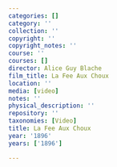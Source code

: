 ```yaml
---
categories: []
category: ''
collection: ''
copyright: ''
copyright_notes: ''
course: ''
courses: []
director: Alice Guy Blache
film_title: La Fee Aux Choux
location: ''
media: [video]
notes: ''
physical_description: ''
repository: ''
taxonomies: [Video]
title: La Fee Aux Choux
year: '1896'
years: ['1896']

---
```

